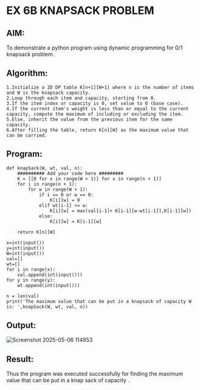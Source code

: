 # EX 6B KNAPSACK PROBLEM
## AIM:
To demonstrate a python program using dynamic programming for 0/1 knapsack problem.

## Algorithm:
```
1.Initialize a 2D DP table K[n+1][W+1] where n is the number of items and W is the knapsack capacity.
2.Loop through each item and capacity, starting from 0.
3.If the item index or capacity is 0, set value to 0 (base case).
4.If the current item's weight is less than or equal to the current capacity, compute the maximum of including or excluding the item.
5.Else, inherit the value from the previous item for the same capacity.
6.After filling the table, return K[n][W] as the maximum value that can be carried.
```
## Program:
```
def knapSack(W, wt, val, n):
    ########## Add your code here #########
    K = [[0 for x in range(W + 1)] for x in range(n + 1)]
    for i in range(n + 1):
        for w in range(W + 1):
            if i == 0 or w == 0:
                K[i][w] = 0
            elif wt[i-1] <= w:
                K[i][w] = max(val[i-1]+ K[i-1][w-wt[i-1]],K[i-1][w])
            else:
                K[i][w] = K[i-1][w]
 
    return K[n][W]

x=int(input())
y=int(input())
W=int(input())
val=[]
wt=[]
for i in range(x):
    val.append(int(input()))
for y in range(y):
    wt.append(int(input()))

n = len(val)
print('The maximum value that can be put in a knapsack of capacity W is: ',knapSack(W, wt, val, n))
```

## Output:
![Screenshot 2025-05-06 114853](https://github.com/user-attachments/assets/47637dfb-95fd-4273-adb1-d876101cd06f)

## Result:
Thus the program was executed successfully for finding the maximum value that can be put in a knap sack of capacity .

